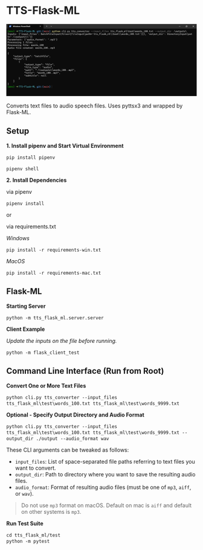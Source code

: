 # TTS-Flask-ML

![Sample CLI Run](image.png)

Converts text files to audio speech files. Uses pyttsx3 and wrapped by Flask-ML.

## Setup
**1. Install pipenv and Start Virtual Environment**
```
pip install pipenv
```
```
pipenv shell
```
**2. Install Dependencies**

via pipenv
```
pipenv install
```
or

via requirements.txt

*Windows*
``` 
pip install -r requirements-win.txt
``` 
*MacOS*
``` 
pip install -r requirements-mac.txt
``` 

## Flask-ML
**Starting Server**
```
python -m tts_flask_ml.server.server
```
**Client Example**

*Update the inputs on the file before running.*
```
python -m flask_client_test
```

## Command Line Interface (Run from Root)

**Convert One or More Text Files**
```
python cli.py tts_converter --input_files tts_flask_ml\test\words_100.txt tts_flask_ml\test\words_9999.txt
```

**Optional - Specify Output Directory and Audio Format**
```
python cli.py tts_converter --input_files tts_flask_ml\test\words_100.txt tts_flask_ml\test\words_9999.txt --output_dir ./output --audio_format wav
```

These CLI arguments can be tweaked as follows:
- `input_files`: List of space-separated file paths referring to text files you want to convert.
- `output_dir`: Path to directory where you want to save the resulting audio files.
- `audio_format`: Format of resulting audio files (must be one of `mp3`, `aiff`, or `wav`).

> Do not use `mp3` format on macOS. Default on mac is `aiff` and default on other systems is `mp3`.

**Run Test Suite**
```
cd tts_flask_ml/test
python -m pytest
```




